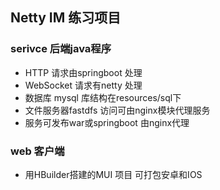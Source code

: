 ## Netty IM 练习项目

   ### serivce  后端java程序 
   + HTTP 请求由springboot 处理
   + WebSocket 请求有netty 处理
   + 数据库 mysql 库结构在resources/sql下
   + 文件服务器fastdfs 访问可由nginx模块代理服务 
   + 服务可发布war或springboot 由nginx代理
   ### web  客户端
   + 用HBuilder搭建的MUI 项目  可打包安卓和IOS 